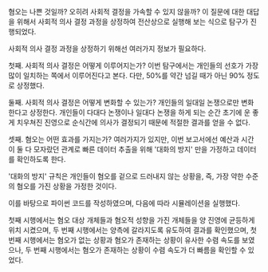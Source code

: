 혐오는 나쁜 것일까? 오히려 사회적 결정을 가속할 수 있지 않을까? 이 질문에 대한 대답을 위해서 사회적 의사 결정 과정을 상정하여 전산상으로 실행해 보는 식으로 탐구가 진행되었다.

사회적 의사 결정 과정을 상정하기 위해선 여러가지 정보가 필요하다.

첫째. 사회적 의사 결정은 어떻게 이루어지는가?
이번 탐구에서는 개인들의 선호가 가장 많이 일치하는 쪽에서 이루어진다고 본다. 다만, 50%를 약간 넘길 때가 아닌 90% 정도로 상정했다.

둘째. 사회적 의사 결정은 어떻게 변화할 수 있는가?
개인들의 일대일 논쟁으로만 변화한다고 상정한다. 개인들이 다대다 논쟁이나 일대다 논쟁을 하게 되는 순간 초기에 운 좋게 치우쳐진 진영으로 순식간에 의사가 결정되기 때문에 적절한 결과를 얻을 수 없다.

셋째. 혐오는 어떤 효과를 가지는가?
여러가지가 있지만, 이번 보고서에선 예산과 시간이 둘 다 모자랐던 관계로 빠른 데이터 추출을 위해 '대화의 방지' 만을 가정하고 데이터를 확인하도록 한다.

'대화의 방지' 규칙은 개인들이 혐오를 겉으로 드러내지 않는 상황을, 즉, 가장 약한 수준의 혐오를 가진 상황을 가정한 것이다.

이를 바탕으로 파이썬 코드를 작성하였으며, 다음에 따라 시뮬레이션을 실행했다.

첫째 시행에서는 혐오 대상 개체들과 혐오적 성향을 가진 개체들을 양 진영에 균등하게 위치 시켰으며, 두 번째 시행에서는 양측에 갈라지도록 유도하여 결과를 확인했으며, 첫 번째 시행에서는 혐오가 없는 상황과 혐오가 존재하는 상황이 유사한 수렴 속도를 보였으나, 두 번째 시행에서는 혐오가 존재하는 상황이 수렴 속도가 더 빠름을 확인할 수 있었다.


